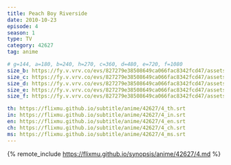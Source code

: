 ```yaml
---
title: Peach Boy Riverside
date: 2010-10-23
episode: 4
season: 1
type: TV
category: 42627
tag: anime

# g=144, a=180, b=240, h=270, c=360, d=480, e=720, f=1080
size_b: https://fy.v.vrv.co/evs/827279e38508649ca066fac8342fcd47/assets/827279e38508649ca066fac8342fcd47_4107037.mp4
size_c: https://fy.v.vrv.co/evs/827279e38508649ca066fac8342fcd47/assets/827279e38508649ca066fac8342fcd47_4107036.mp4
size_d: https://fy.v.vrv.co/evs/827279e38508649ca066fac8342fcd47/assets/827279e38508649ca066fac8342fcd47_4107038.mp4
size_e: https://fy.v.vrv.co/evs/827279e38508649ca066fac8342fcd47/assets/827279e38508649ca066fac8342fcd47_4107039.mp4
size_f: https://fy.v.vrv.co/evs/827279e38508649ca066fac8342fcd47/assets/827279e38508649ca066fac8342fcd47_4107040.mp4

th: https://flixmu.github.io/subtitle/anime/42627/4_th.srt
in: https://flixmu.github.io/subtitle/anime/42627/4_in.srt
en: https://flixmu.github.io/subtitle/anime/42627/4_en.srt
ch: https://flixmu.github.io/subtitle/anime/42627/4_ch.srt
ms: https://flixmu.github.io/subtitle/anime/42627/4_ms.srt
---
```

{% remote_include https://flixmu.github.io/synopsis/anime/42627/4.md %}
